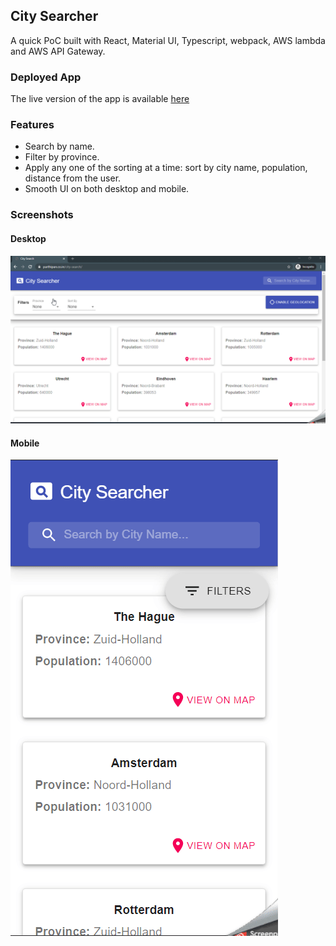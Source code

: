 ## City Searcher

A quick PoC built with React, Material UI, Typescript, webpack, AWS lambda and AWS API Gateway.

### Deployed App

The live version of the app is available [here](https://parthipan.co.in/city-search)

### Features

- Search by name.
- Filter by province.
- Apply any one of the sorting at a time: sort by city name, population, distance from the user.
- Smooth UI on both desktop and mobile.

### Screenshots

#### Desktop

![desktop-screenshot-gif](./readmeImages/desktop.gif)

#### Mobile

![mobile-screenshot-gif](./readmeImages/mobile.gif)
